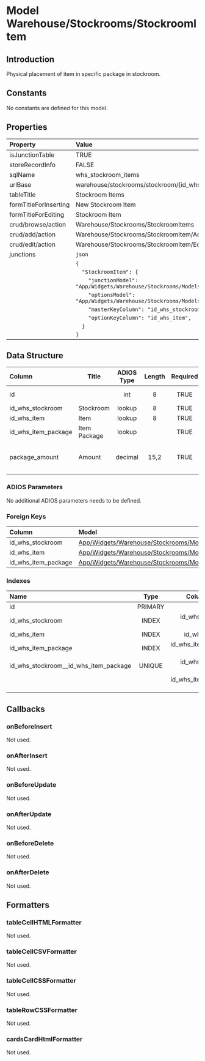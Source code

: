 # Model Warehouse/Stockrooms/StockroomItem

## Introduction

Physical placement of item in specific package in stockroom.

## Constants

No constants are defined for this model.

## Properties

| Property              | Value                                                                           |
| :-------------------- | :------------------------------------------------------------------------------ |
| isJunctionTable       | TRUE                                                                            |
| storeRecordInfo       | FALSE                                                                           |
| sqlName               | whs_stockroom_items                                                             |
| urlBase               | warehouse/stockrooms/stockroom/{id_whs_stockroom}/items                         |
| tableTitle            | Stockroom Items                                                                 |
| formTitleForInserting | New Stockroom Item                                                              |
| formTitleForEditing   | Stockroom Item                                                                  |
| crud/browse/action    | Warehouse/Stockrooms/StockroomItems                                             |
| crud/add/action       | Warehouse/Stockrooms/StockroomItem/Add                                          |
| crud/edit/action      | Warehouse/Stockrooms/StockroomItem/Edit                                         |
| junctions             | `json`                                                                          |
|                       | `{`                                                                             |
|                       | `  "StockroomItem": {`                                                          |
|                       | `    "junctionModel": "App/Widgets/Warehouse/Stockrooms/Models/StockroomItem",` |
|                       | `    "optionsModel": "App/Widgets/Warehouse/Stockrooms/Models/Item",`           |
|                       | `    "masterKeyColumn": "id_whs_stockroom",`                                    |
|                       | `    "optionKeyColumn": "id_whs_item",`                                         |
|                       | `  }`                                                                           |
|                       | `}`                                                                             |

## Data Structure

| Column              | Title        | ADIOS Type | Length | Required | Notes                           |
| :------------------ | ------------ | :--------: | :----: | :------: | :------------------------------ |
| id                  |              |    int     |   8    |   TRUE   | Unique record ID                |
| id_whs_stockroom    | Stockroom    |   lookup   |   8    |   TRUE   |                                 |
| id_whs_item         | Item         |   lookup   |   8    |   TRUE   |                                 |
| id_whs_item_package | Item Package |   lookup   |        |   TRUE   |                                 |
| package_amount      | Amount       |  decimal   |  15,2  |   TRUE   | Amount of packages in stockroom |

### ADIOS Parameters

No additional ADIOS parameters needs to be defined.

### Foreign Keys

| Column              | Model                                                                   | Relation | OnUpdate | OnDelete |
| :------------------ | :---------------------------------------------------------------------- | :------: | -------- | -------- |
| id_whs_stockroom    | [App/Widgets/Warehouse/Stockrooms/Models/Stockroom](./Stockroom.md)     |   1:N    | Cascade  | Restrict |
| id_whs_item         | [App/Widgets/Warehouse/Stockrooms/Models/Item](./Item.md)               |   1:N    | Cascade  | Cascade  |
| id_whs_item_package | [App/Widgets/Warehouse/Stockrooms/Models/ItemPackage](./ItemPackage.md) |   1:N    | Cascade  | Cascade  |

### Indexes

| Name                                  |  Type   |          Column + Order |
| :------------------------------------ | :-----: | ----------------------: |
| id                                    | PRIMARY |                  id ASC |
| id_whs_stockroom                      |  INDEX  |    id_whs_stockroom ASC |
| id_whs_item                           |  INDEX  |         id_whs_item ASC |
| id_whs_item_package                   |  INDEX  | id_whs_item_package ASC |
| id_whs_stockroom__id_whs_item_package | UNIQUE  |    id_whs_stockroom ASC |
|                                       |         | id_whs_item_package ASC |

## Callbacks

### onBeforeInsert

Not used.

### onAfterInsert

Not used.

### onBeforeUpdate

Not used.

### onAfterUpdate

Not used.

### onBeforeDelete

Not used.

### onAfterDelete

Not used.

## Formatters

### tableCellHTMLFormatter

Not used.

### tableCellCSVFormatter

Not used.

### tableCellCSSFormatter

Not used.

### tableRowCSSFormatter

Not used.

### cardsCardHtmlFormatter

Not used.
